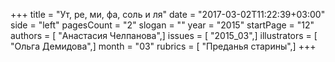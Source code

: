 +++
title = "Ут, ре, ми, фа, соль и ля"
date = "2017-03-02T11:22:39+03:00"
side = "left"
pagesCount = "2"
slogan = ""
year = "2015"
startPage = "12"
authors = [ "Анастасия Челпанова",]
issues = [ "2015_03",]
illustrators = [ "Ольга Демидова",]
month = "03"
rubrics = [ "Преданья старины",]
+++
